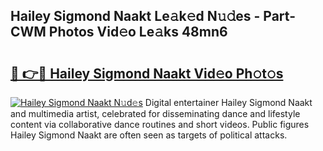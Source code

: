 ## Hailey Sigmond Naakt Le𝚊k𝚎d N𝚞𝚍es - Part-CWM Photos Vid𝚎o Le𝚊ks 48mn6

# <h2><a href="http://fb5ioz5.evod.top/?m=Hailey+Sigmond+Naakt">🔗 👉🔴 Hailey Sigmond Naakt Vid𝚎o Ph𝚘t𝚘s</a></h2>

[![Hailey Sigmond Naakt N𝚞d𝚎s](https://i.imgur.com/8V9OHl7.gif)](http://fb5ioz5.evod.top/?m=Hailey+Sigmond+Naakt)
Digital entertainer Hailey Sigmond Naakt and multimedia artist, celebrated for disseminating dance and lifestyle content via collaborative dance routines and short videos. Public figures Hailey Sigmond Naakt are often seen as targets of political attacks. 
